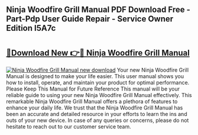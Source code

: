 ## Ninja Woodfire Grill Manual PDF Download Free - Part-Pdp User Guide Repair - Service Owner Edition I5A7c

# <h2><a href="http://bc13966.oget.top/?id=Ninja+Woodfire+Grill+Manual">🔗Download New 👉🔴 Ninja Woodfire Grill Manual</a></h2>

[![Ninja Woodfire Grill Manual new download](https://i.imgur.com/5g1atiW.png)](http://bc13966.oget.top/?id=Ninja+Woodfire+Grill+Manual)
Your new Ninja Woodfire Grill Manual is designed to make your life easier. This user manual shows you how to install, operate, and maintain your product for optimal performance. Please Keep This Manual for Future Reference This manual will be your reliable guide to using your new Ninja Woodfire Grill Manual effectively. This remarkable Ninja Woodfire Grill Manual offers a plethora of features to enhance your daily life. We trust that the Ninja Woodfire Grill Manual has been an accurate and detailed resource in your efforts to learn the ins and outs of your new device. In case of any queries or concerns, please do not hesitate to reach out to our customer service team.
